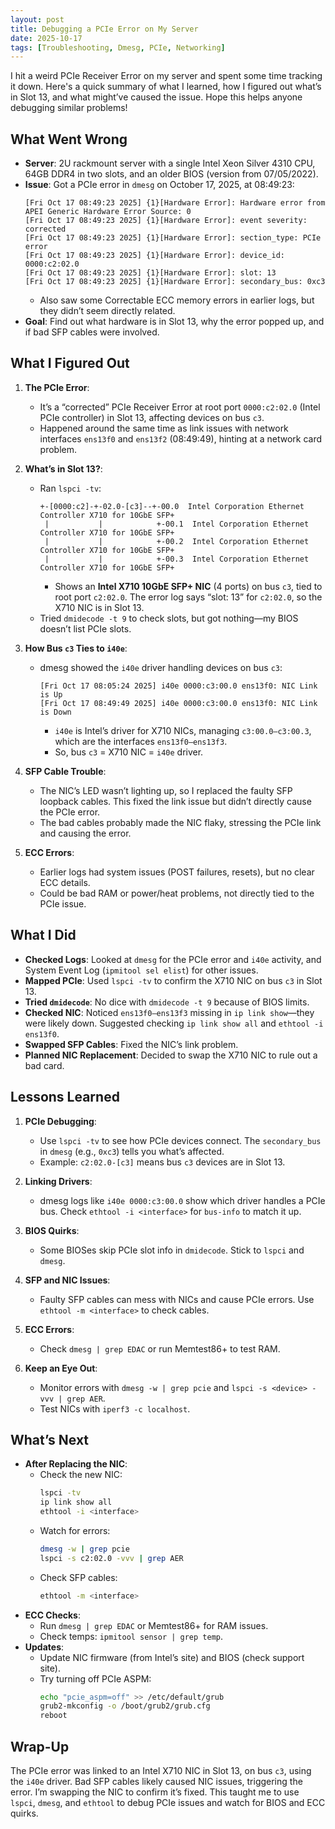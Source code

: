 ```yaml
---
layout: post
title: Debugging a PCIe Error on My Server
date: 2025-10-17
tags: [Troubleshooting, Dmesg, PCIe, Networking]
---
```


I hit a weird PCIe Receiver Error on my server and spent some time tracking it down. Here's a quick summary of what I learned, how I figured out what’s in Slot 13, and what might’ve caused the issue. Hope this helps anyone debugging similar problems!

## What Went Wrong

- **Server**: 2U rackmount server with a single Intel Xeon Silver 4310 CPU, 64GB DDR4 in two slots, and an older BIOS (version from 07/05/2022).
- **Issue**: Got a PCIe error in `dmesg` on October 17, 2025, at 08:49:23:
  ```
  [Fri Oct 17 08:49:23 2025] {1}[Hardware Error]: Hardware error from APEI Generic Hardware Error Source: 0
  [Fri Oct 17 08:49:23 2025] {1}[Hardware Error]: event severity: corrected
  [Fri Oct 17 08:49:23 2025] {1}[Hardware Error]: section_type: PCIe error
  [Fri Oct 17 08:49:23 2025] {1}[Hardware Error]: device_id: 0000:c2:02.0
  [Fri Oct 17 08:49:23 2025] {1}[Hardware Error]: slot: 13
  [Fri Oct 17 08:49:23 2025] {1}[Hardware Error]: secondary_bus: 0xc3
  ```
  - Also saw some Correctable ECC memory errors in earlier logs, but they didn’t seem directly related.
- **Goal**: Find out what hardware is in Slot 13, why the error popped up, and if bad SFP cables were involved.

## What I Figured Out

1. **The PCIe Error**:

   - It’s a “corrected” PCIe Receiver Error at root port `0000:c2:02.0` (Intel PCIe controller) in Slot 13, affecting devices on bus `c3`.
   - Happened around the same time as link issues with network interfaces `ens13f0` and `ens13f2` (08:49:49), hinting at a network card problem.

2. **What’s in Slot 13?**:

   - Ran `lspci -tv`:
     ```
     +-[0000:c2]-+-02.0-[c3]--+-00.0  Intel Corporation Ethernet Controller X710 for 10GbE SFP+
      |           |            +-00.1  Intel Corporation Ethernet Controller X710 for 10GbE SFP+
      |           |            +-00.2  Intel Corporation Ethernet Controller X710 for 10GbE SFP+
      |           |            +-00.3  Intel Corporation Ethernet Controller X710 for 10GbE SFP+
     ```
     - Shows an **Intel X710 10GbE SFP+ NIC** (4 ports) on bus `c3`, tied to root port `c2:02.0`. The error log says “slot: 13” for `c2:02.0`, so the X710 NIC is in Slot 13.
   - Tried `dmidecode -t 9` to check slots, but got nothing—my BIOS doesn’t list PCIe slots.

3. **How Bus `c3` Ties to `i40e`**:

   - dmesg showed the `i40e` driver handling devices on bus `c3`:
     ```
     [Fri Oct 17 08:05:24 2025] i40e 0000:c3:00.0 ens13f0: NIC Link is Up
     [Fri Oct 17 08:49:49 2025] i40e 0000:c3:00.0 ens13f0: NIC Link is Down
     ```
     - `i40e` is Intel’s driver for X710 NICs, managing `c3:00.0–c3:00.3`, which are the interfaces `ens13f0–ens13f3`.
     - So, bus `c3` = X710 NIC = `i40e` driver.

4. **SFP Cable Trouble**:

   - The NIC’s LED wasn’t lighting up, so I replaced the faulty SFP loopback cables. This fixed the link issue but didn’t directly cause the PCIe error.
   - The bad cables probably made the NIC flaky, stressing the PCIe link and causing the error.

5. **ECC Errors**:
   - Earlier logs had system issues (POST failures, resets), but no clear ECC details.
   - Could be bad RAM or power/heat problems, not directly tied to the PCIe issue.

## What I Did

- **Checked Logs**: Looked at `dmesg` for the PCIe error and `i40e` activity, and System Event Log (`ipmitool sel elist`) for other issues.
- **Mapped PCIe**: Used `lspci -tv` to confirm the X710 NIC on bus `c3` in Slot 13.
- **Tried `dmidecode`**: No dice with `dmidecode -t 9` because of BIOS limits.
- **Checked NIC**: Noticed `ens13f0–ens13f3` missing in `ip link show`—they were likely down. Suggested checking `ip link show all` and `ethtool -i ens13f0`.
- **Swapped SFP Cables**: Fixed the NIC’s link problem.
- **Planned NIC Replacement**: Decided to swap the X710 NIC to rule out a bad card.

## Lessons Learned

1. **PCIe Debugging**:

   - Use `lspci -tv` to see how PCIe devices connect. The `secondary_bus` in `dmesg` (e.g., `0xc3`) tells you what’s affected.
   - Example: `c2:02.0-[c3]` means bus `c3` devices are in Slot 13.

2. **Linking Drivers**:

   - dmesg logs like `i40e 0000:c3:00.0` show which driver handles a PCIe bus. Check `ethtool -i <interface>` for `bus-info` to match it up.

3. **BIOS Quirks**:

   - Some BIOSes skip PCIe slot info in `dmidecode`. Stick to `lspci` and `dmesg`.

4. **SFP and NIC Issues**:

   - Faulty SFP cables can mess with NICs and cause PCIe errors. Use `ethtool -m <interface>` to check cables.

5. **ECC Errors**:

   - Check `dmesg | grep EDAC` or run Memtest86+ to test RAM.

6. **Keep an Eye Out**:
   - Monitor errors with `dmesg -w | grep pcie` and `lspci -s <device> -vvv | grep AER`.
   - Test NICs with `iperf3 -c localhost`.

## What’s Next

- **After Replacing the NIC**:
  - Check the new NIC:
    ```bash
    lspci -tv
    ip link show all
    ethtool -i <interface>
    ```
  - Watch for errors:
    ```bash
    dmesg -w | grep pcie
    lspci -s c2:02.0 -vvv | grep AER
    ```
  - Check SFP cables:
    ```bash
    ethtool -m <interface>
    ```
- **ECC Checks**:
  - Run `dmesg | grep EDAC` or Memtest86+ for RAM issues.
  - Check temps: `ipmitool sensor | grep temp`.
- **Updates**:
  - Update NIC firmware (from Intel’s site) and BIOS (check support site).
  - Try turning off PCIe ASPM:
    ```bash
    echo "pcie_aspm=off" >> /etc/default/grub
    grub2-mkconfig -o /boot/grub2/grub.cfg
    reboot
    ```

## Wrap-Up

The PCIe error was linked to an Intel X710 NIC in Slot 13, on bus `c3`, using the `i40e` driver. Bad SFP cables likely caused NIC issues, triggering the error. I’m swapping the NIC to confirm it’s fixed. This taught me to use `lspci`, `dmesg`, and `ethtool` to debug PCIe issues and watch for BIOS and ECC quirks.
